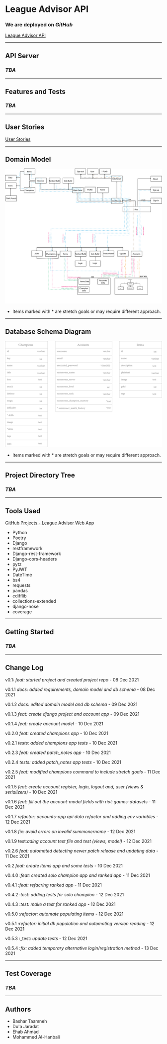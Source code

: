 # League Advisor API

### We are deployed on *GitHub*

[League Advisor API](https://github.com/League-Advisor/league-advisor-api)

---

## API Server

### *TBA*

---

## Features and Tests

### *TBA*

---

## User Stories

[User Stories](https://github.com/orgs/League-Advisor/projects/2)

---

## Domain Model

![Domain Model](assets/Domain_Model.png)

- Items marked with * are stretch goals or may require different approach.

---

## Database Schema Diagram

![Database Schema](assets/Database_Schema.png)

- Items marked with * are stretch goals or may require different approach.

---

## Project Directory Tree

### *TBA*

---

## Tools Used

[GitHub Projects - League Advisor Web App](https://github.com/orgs/League-Advisor/projects/2)

- Python
- Poetry
- Django
- restframework
- Django-rest-framework
- Django-cors-headers
- pytz
- PyJWT
- DateTime
- bs4
- requests
- pandas
- cdifflib
- collections-extended
- django-nose
- coverage

---

## Getting Started

### *TBA*

---

## Change Log

v0.1: _feat: started project and created project repo_ - 08 Dec 2021

v0.1.1 _docs: added requirements, domain model and db schema_ - 08 Dec 2021

v0.1.2 _docs: edited domain model and db schema_ - 09 Dec 2021

v0.1.3 _feat: create django project and account app_ - 09 Dec 2021

v0.1.4 _feat: create account model_ - 10 Dec 2021

v0.2.0 _feat: created champions app_ - 10 Dec 2021

v0.2.1 _tests: added champions app tests_ - 10 Dec 2021

v0.2.3 _feat: created patch_notes app_ - 10 Dec 2021

v0.2.4 _tests: added patch_notes app tests_ - 10 Dec 2021

v0.2.5 _feat: modified champions command to include stretch goals_ - 11 Dec 2021

v0.1.5 _feat: create account register, login, logout and, user (views & serializers)_ - 10 Dec 2021

v0.1.6 _feat: fill out the account-model fields with riot-games-datasets_ - 11 Dec 2021

v0.1.7 _refactor: accounts-app api data refactor and adding env variables_ - 12 Dec 2021

v0.1.8 _fix: avoid errors on invalid summonername_ - 12 Dec 2021

v0.1.9 test:_ading account test file and test (views, model)_ - 12 Dec 2021

v0.2.6 _feat: automated detecting newer patch release and updating data_ - 11 Dec 2021

v0.2 _feat: create items app and some tests_ - 10 Dec 2021

v0.4.0 :_feat: created solo champion app and ranked app_ - 11 Dec 2021

v0.4.1 :_feat: refacring ranked app_ - 11 Dec 2021

v0.4.2 :_test: adding tests for solo champion_ - 12 Dec 2021

v0.4.3 :_test: make a test for ranked app_ - 12 Dec 2021

v0.5.0 :_refactor: automate populating items_ - 12 Dec 2021

v0.5.1 :_refactor: initial db population and automating version reading_ - 12 Dec 2021

v0.5.3 :_test: _update tests_ - 12 Dec 2021

v0.5.4 :_fix: added temporary alternative login/registration method_ - 13 Dec 2021

---

## Test Coverage

### *TBA*

---

## Authors

- Bashar Taamneh
- Du'a Jaradat
- Ehab Ahmad
- Mohammed Al-Hanbali
